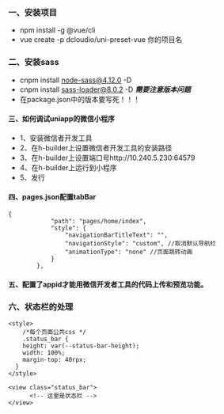 
### 一、安装项目
+ npm install -g @vue/cli
+ vue create -p dcloudio/uni-preset-vue 你的项目名

### 二、安装sass
+ cnpm install node-sass@4.12.0 -D
+ cnpm install sass-loader@8.0.2 -D
***需要注意版本问题***
+ 在package.json中的版本要写死！！！

#### 三、如何调试uniapp的微信小程序
+ 1、安装微信者开发工具
+ 2、在h-builder上设置微信者开发工具的安装路径
+ 3、在h-builder上设置端口号http://10.240.5.230:64579
+ 4、在h-builder上运行到小程序
+ 5、发行

#### 四、pages.json配置tabBar
```
{
			"path": "pages/home/index",
			"style": {
				"navigationBarTitleText": "",
				"navigationStyle": "custom", //取消默认导航栏
				"animationType": "none" //页面跳转动画
			}
		},

```
#### 五、配置了appid才能用微信开发者工具的代码上传和预览功能。

### 六、状态栏的处理
```
<style>
	/*每个页面公共css */
	.status_bar {
    height: var(--status-bar-height);
    width: 100%;
    margin-top: 40rpx;
  }
</style>

<view class="status_bar">
      <!-- 这里是状态栏 -->
</view>
```
